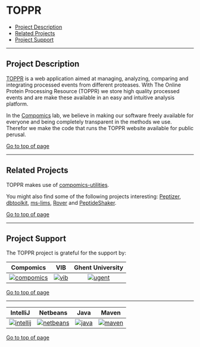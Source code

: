 # TOPPR

 * [Project Description](#project-description)
 * [Related Projects](#related-projects)
 * [Project Support](#project-support)

----

## Project Description

[TOPPR](http://iomics.ugent.be/toppr/home.html) is a web application aimed at managing, analyzing, comparing and integrating processed events from different proteases. With The Online Protein Processing Resource (TOPPR) we store high quality processed events and are make these available in an easy and intuitive analysis platform.

In the [Compomics](http://compomics.com/) lab, we believe in making our software freely available for everyone and being completely transparent in the methods we use. Therefor we make the code that runs the TOPPR website available for public perusal.

[Go to top of page](#toppr)

----

## Related Projects
TOPPR makes use of [compomics-utilities](http://code.google.com/p/compomics-utilities).

You might also find some of the following projects interesting: [Peptizer](http://code.google.com/p/peptizer),
[dbtoolkit](https://github.com/compomics/dbtoolkit),
[ms-lims](http://code.google.com/p/ms-lims),
[Rover](http://code.google.com/p/compomics-rover) and
[PeptideShaker](http://code.google.com/p/peptide-shaker).

[Go to top of page](#toppr)

----

## Project Support

The TOPPR project is grateful for the support by:

| Compomics | VIB | Ghent University|
|:--:|:--:|:--:|
| [![compomics](http://genesis.ugent.be/public_data/image/compomics.png)](http://www.compomics.com) | [![vib](http://genesis.ugent.be/public_data/image/vib.png)](http://www.vib.be) | [![ugent](http://genesis.ugent.be/public_data/image/ugent.png)](http://www.ugent.be/en) |

[Go to top of page](#toppr)

----

| IntelliJ | Netbeans | Java | Maven |
|:--:|:--:|:--:|:--:|
| [![intellij](https://www.jetbrains.com/idea/docs/logo_intellij_idea.png)](https://www.jetbrains.com/idea/) | [![netbeans](https://netbeans.org/images_www/visual-guidelines/NB-logo-single.jpg)](https://netbeans.org/) | [![java](http://genesis.ugent.be/public_data/image/java.png)](http://java.com/en/) | [![maven](http://genesis.ugent.be/public_data/image/maven.png)](http://maven.apache.org/) |

[Go to top of page](#toppr)
